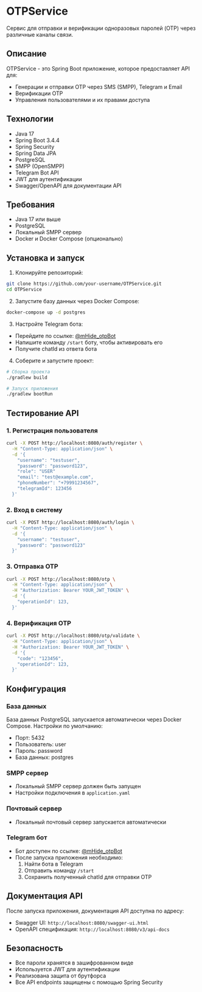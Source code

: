 # OTPService

Сервис для отправки и верификации одноразовых паролей (OTP) через различные каналы связи.

## Описание

OTPService - это Spring Boot приложение, которое предоставляет API для:
- Генерации и отправки OTP через SMS (SMPP), Telegram и Email
- Верификации OTP
- Управления пользователями и их правами доступа

## Технологии

- Java 17
- Spring Boot 3.4.4
- Spring Security
- Spring Data JPA
- PostgreSQL
- SMPP (OpenSMPP)
- Telegram Bot API
- JWT для аутентификации
- Swagger/OpenAPI для документации API

## Требования

- Java 17 или выше
- PostgreSQL
- Локальный SMPP сервер
- Docker и Docker Compose (опционально)

## Установка и запуск

1. Клонируйте репозиторий:
```bash
git clone https://github.com/your-username/OTPService.git
cd OTPService
```

2. Запустите базу данных через Docker Compose:
```bash
docker-compose up -d postgres
```

3. Настройте Telegram бота:
- Перейдите по ссылке: [@mHide_otpBot](https://t.me/mHide_otpBot)
- Напишите команду `/start` боту, чтобы активировать его
- Получите chatId из ответа бота

4. Соберите и запустите проект:
```bash
# Сборка проекта
./gradlew build

# Запуск приложения
./gradlew bootRun
```

## Тестирование API

### 1. Регистрация пользователя
```bash
curl -X POST http://localhost:8080/auth/register \
  -H "Content-Type: application/json" \
  -d '{
    "username": "testuser",
    "password": "password123",
    "role": "USER"
    "email": "test@example.com",
    "phoneNumber": "+79991234567",
    "telegramId": 123456
  }'
```

### 2. Вход в систему
```bash
curl -X POST http://localhost:8080/auth/login \
  -H "Content-Type: application/json" \
  -d '{
    "username": "testuser",
    "password": "password123"
  }'
```

### 3. Отправка OTP
```bash
curl -X POST http://localhost:8080/otp \
  -H "Content-Type: application/json" \
  -H "Authorization: Bearer YOUR_JWT_TOKEN" \
  -d '{
    "operationId": 123,
  }'
```

### 4. Верификация OTP
```bash
curl -X POST http://localhost:8080/otp/validate \
  -H "Content-Type: application/json" \
  -H "Authorization: Bearer YOUR_JWT_TOKEN" \
  -d '{
    "code": "123456",
    "operationId": 123,
  }'
```

## Конфигурация

### База данных
База данных PostgreSQL запускается автоматически через Docker Compose. Настройки по умолчанию:
- Порт: 5432
- Пользователь: user
- Пароль: password
- База данных: postgres

### SMPP сервер
- Локальный SMPP сервер должен быть запущен
- Настройки подключения в `application.yaml`

### Почтовый сервер
- Локальный почтовый сервер запускается автоматически

### Telegram бот
- Бот доступен по ссылке: [@mHide_otpBot](https://t.me/mHide_otpBot)
- После запуска приложения необходимо:
  1. Найти бота в Telegram
  2. Отправить команду `/start`
  3. Сохранить полученный chatId для отправки OTP

## Документация API

После запуска приложения, документация API доступна по адресу:
- Swagger UI: `http://localhost:8080/swagger-ui.html`
- OpenAPI спецификация: `http://localhost:8080/v3/api-docs`

## Безопасность

- Все пароли хранятся в зашифрованном виде
- Используется JWT для аутентификации
- Реализована защита от брутфорса
- Все API endpoints защищены с помощью Spring Security